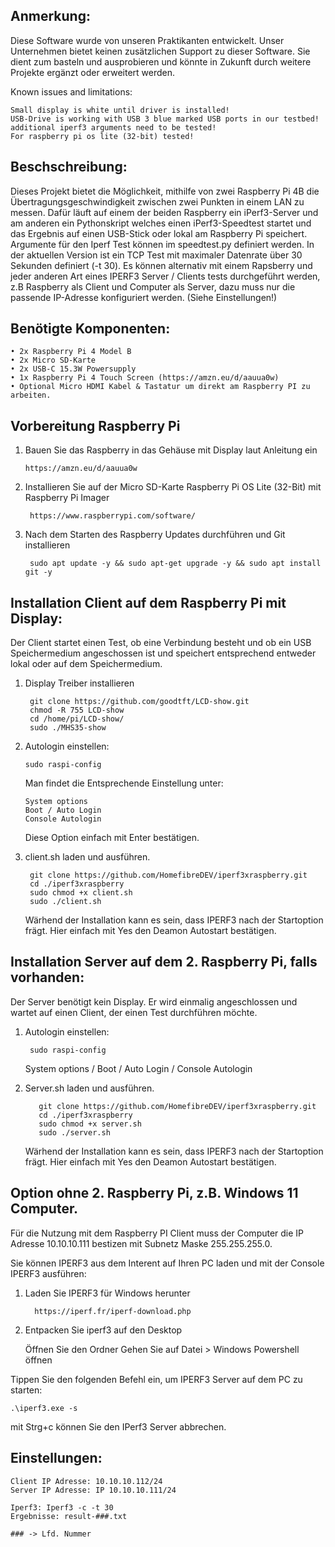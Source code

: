 ## Anmerkung: ##

Diese Software wurde von unseren Praktikanten entwickelt. Unser Unternehmen bietet keinen zusätzlichen Support zu dieser Software. Sie dient zum basteln und ausprobieren und könnte in Zukunft durch weitere Projekte ergänzt oder erweitert werden.

Known issues and limitations:

    Small display is white until driver is installed!
    USB-Drive is working with USB 3 blue marked USB ports in our testbed!
    additional iperf3 arguments need to be tested!
    For raspberry pi os lite (32-bit) tested!
  
## Beschschreibung: ##
  Dieses Projekt bietet die Möglichkeit, mithilfe von zwei Raspberry Pi 4B die Übertragungsgeschwindigkeit zwischen zwei Punkten in einem LAN zu messen.
  Dafür läuft auf einem der beiden Raspberry ein iPerf3-Server und am anderen ein Pythonskript welches einen iPerf3-Speedtest startet und das Ergebnis auf einen USB-Stick oder lokal am Raspberry Pi speichert.
  Argumente für den Iperf Test können im speedtest.py definiert werden. In der aktuellen Version ist ein TCP Test mit maximaler Datenrate über 30 Sekunden definiert (-t 30).
  Es können alternativ mit einem Rapsberry und jeder anderen Art eines IPERF3 Server / Clients tests durchgeführt werden, z.B Raspberry als Client und Computer als Server, dazu muss nur die passende IP-Adresse konfiguriert werden. (Siehe Einstellungen!)

## Benötigte Komponenten: ##

    • 2x Raspberry Pi 4 Model B
    • 2x Micro SD-Karte
    • 2x USB-C 15.3W Powersupply
    • 1x Raspberry Pi 4 Touch Screen (https://amzn.eu/d/aauua0w)
    • Optional Micro HDMI Kabel & Tastatur um direkt am Raspberry PI zu arbeiten.

## Vorbereitung Raspberry Pi ##

1) Bauen Sie das Raspberry in das Gehäuse mit Display laut Anleitung ein

       https://amzn.eu/d/aauua0w
   
3) Installieren Sie auf der Micro SD-Karte Raspberry Pi OS Lite (32-Bit) mit Raspberry Pi Imager
   
        https://www.raspberrypi.com/software/
   
4) Nach dem Starten des Raspberry Updates durchführen und Git installieren
   
        sudo apt update -y && sudo apt-get upgrade -y && sudo apt install git -y

## Installation Client auf dem Raspberry Pi mit Display: ##    
Der Client startet einen Test, ob eine Verbindung besteht und ob ein USB Speichermedium angeschossen ist und speichert entsprechend entweder lokal oder auf dem Speichermedium.

   
1) Display Treiber installieren

        git clone https://github.com/goodtft/LCD-show.git
        chmod -R 755 LCD-show
        cd /home/pi/LCD-show/
        sudo ./MHS35-show

2) Autologin einstellen:
  
       sudo raspi-config

    Man findet die Entsprechende Einstellung unter:

       System options
       Boot / Auto Login
       Console Autologin
    Diese Option einfach mit Enter bestätigen.

4) client.sh laden und ausführen.
       
        git clone https://github.com/HomefibreDEV/iperf3xraspberry.git
        cd ./iperf3xraspberry 
        sudo chmod +x client.sh
        sudo ./client.sh
   Wärhend der Installation kann es sein, dass IPERF3 nach der Startoption frägt. Hier einfach mit Yes den Deamon Autostart bestätigen.

## Installation Server auf dem 2. Raspberry Pi, falls vorhanden: ##
Der Server benötigt kein Display. Er wird einmalig angeschlossen und wartet auf einen Client, der einen Test durchführen möchte.
    
1) Autologin einstellen:
  
        sudo raspi-config

   System options / Boot / Auto Login / Console Autologin

2) Server.sh laden und ausführen.
   
          git clone https://github.com/HomefibreDEV/iperf3xraspberry.git
          cd ./iperf3xraspberry
          sudo chmod +x server.sh
          sudo ./server.sh
   Wärhend der Installation kann es sein, dass IPERF3 nach der Startoption frägt. Hier einfach mit Yes den Deamon Autostart bestätigen.

## Option ohne 2. Raspberry Pi, z.B. Windows 11 Computer. ##

Für die Nutzung mit dem Raspberry PI Client muss der Computer die IP Adresse 10.10.10.111 bestizen mit Subnetz Maske 255.255.255.0.

Sie können IPERF3 aus dem Interent auf Ihren PC laden und mit der Console IPERF3 ausführen:
1) Laden Sie IPERF3 für Windows herunter
    
         https://iperf.fr/iperf-download.php

2) Entpacken Sie iperf3 auf den Desktop

    Öffnen Sie den Ordner
    Gehen Sie auf Datei > Windows Powershell öffnen
    
Tippen Sie den folgenden Befehl ein, um IPERF3 Server auf dem PC zu starten:

    .\iperf3.exe -s

mit Strg+c können Sie den IPerf3 Server abbrechen.
   

## Einstellungen: ##

    Client IP Adresse: 10.10.10.112/24
    Server IP Adresse: IP 10.10.10.111/24

    Iperf3: Iperf3 -c -t 30
    Ergebnisse: result-###.txt
    
    ### -> Lfd. Nummer




